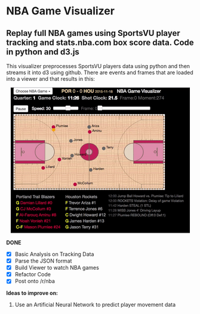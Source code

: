 # NBA Game Visualizer
## Replay full NBA games using SportsVU player tracking and stats.nba.com box score data. Code in python and d3.js

This visualizer preprocesses SportsVU players data using python and then streams it into d3 using github. There are events and frames that are loaded into a viewer and that results in this:

<p align="center">
  <img src="https://raw.githubusercontent.com/blin17/nba_game_visualizer/master/demo.gif" alt="Demo">
</p>

**DONE**
- [x] Basic Analysis on Tracking Data
- [x] Parse the JSON format
- [x] Build Viewer to watch NBA games
- [x] Refactor Code
- [x] Post onto /r/nba

**Ideas to improve on:**
  1. Use an Artificial Neural Network to predict player movement data